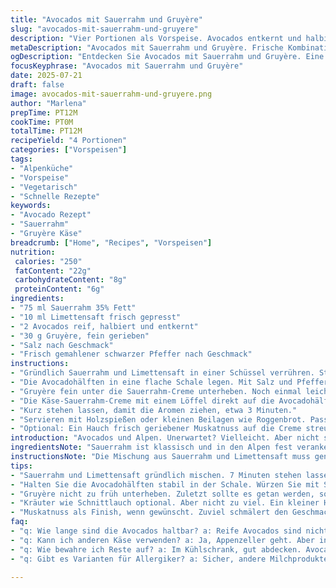 ```yaml
---
title: "Avocados mit Sauerrahm und Gruyère"
slug: "avocados-mit-sauerrahm-und-gruyere"
description: "Vier Portionen als Vorspeise. Avocados entkernt und halbiert. Sauerrahm mit Limettensaft gemischt. Eine Prise Salz und Pfeffer. Gruyère fein gehobelt, unter die Creme gerührt. Typisch alpenländisch, milde Frische, cremige Textur. Passt gut zu kleinen Brotscheiben oder als Beilage zu Fleischspiessen. Zubereitungszeit kurz, kein Kochen nötig. Glutenfrei, nussfrei, vegetarisch. Die Kombination verbindet die weiche Frucht der Avocado mit dem kräftigen Aroma aus dem Emmental. Limettensaft bringt Frische, Sauerrahm die Cremigkeit. Schweizer Traditionsprodukte, eigentlich für Käsefondue, hier als Sud für Avocado überraschend intensiv."
metaDescription: "Avocados mit Sauerrahm und Gruyère. Frische Kombination aus Alpenkäse und reifen Avocados. Ideal als Vorspeise oder zum Grillen."
ogDescription: "Entdecken Sie Avocados mit Sauerrahm und Gruyère. Eine alpine Vorspeise der besonderen Art, schnell zubereitet und köstlich."
focusKeyphrase: "Avocados mit Sauerrahm und Gruyère"
date: 2025-07-21
draft: false
image: avocados-mit-sauerrahm-und-gruyere.png
author: "Marlena"
prepTime: PT12M
cookTime: PT0M
totalTime: PT12M
recipeYield: "4 Portionen"
categories: ["Vorspeisen"]
tags:
- "Alpenküche"
- "Vorspeise"
- "Vegetarisch"
- "Schnelle Rezepte"
keywords:
- "Avocado Rezept"
- "Sauerrahm"
- "Gruyère Käse"
breadcrumb: ["Home", "Recipes", "Vorspeisen"]
nutrition: 
 calories: "250"
 fatContent: "22g"
 carbohydrateContent: "8g"
 proteinContent: "6g"
ingredients:
- "75 ml Sauerrahm 35% Fett"
- "10 ml Limettensaft frisch gepresst"
- "2 Avocados reif, halbiert und entkernt"
- "30 g Gruyère, fein gerieben"
- "Salz nach Geschmack"
- "Frisch gemahlener schwarzer Pfeffer nach Geschmack"
instructions:
- "Gründlich Sauerrahm und Limettensaft in einer Schüssel verrühren. Stehen lassen für 7 Minuten, damit sich Aromen verbinden."
- "Die Avocadohälften in eine flache Schale legen. Mit Salz und Pfeffer würzen, nicht zu sparsam sein."
- "Gruyère fein unter die Sauerrahm-Creme unterheben. Noch einmal leicht umrühren, nicht zu stark, die Textur soll cremig bleiben, nicht flüssig."
- "Die Käse-Sauerrahm-Creme mit einem Löffel direkt auf die Avocadohälften geben. Gleichmäßig verteilen, dass jede Avocado gut bedeckt ist."
- "Kurz stehen lassen, damit die Aromen ziehen, etwa 3 Minuten."
- "Servieren mit Holzspießen oder kleinen Beilagen wie Roggenbrot. Passt gut zu gebratenem Fleisch vom Grill, besonders zu Spiessen."
- "Optional: Ein Hauch frisch geriebener Muskatnuss auf die Creme streuen für alpine Note."
introduction: "Avocados und Alpen. Unerwartet? Vielleicht. Aber nicht selten. Die Creme aus Sauerrahm, die hier eine kleine Drehung macht, baut auf Schweizer Traditionen auf. Sauerrahm, nicht Sahne, für die feine Säure. Dazu Limette, wenig, nicht zu viel. Gruyère statt Frischkäse, gebirgstauglich und kräftig. Keine exotischen Zutaten. Die Alpen sind bekannt für Käse, Butter, und frische Milchprodukte. Dieses Rezept nutzt das. Die Avocados sind mild, cremig. Sauerrahm und Gruyère geben Biss und Kraft. Salt und Pfeffer dazu, sehr nüchtern. Kein Schnickschnack, schnell gemacht. 12 Minuten, inklusive Ruhezeit. Zum Grillen, als leichter Start, zum Teilen. In der alpinen Küche sind solche Kombinationen selten, doch hier zeigt sich überraschende Harmonie. Kein Braten, kein Kochen. Nur Zusammenfügen. Bauerngemütlich, modern zugleich. Die Grenzen verschwimmen zwischen frischer Frucht und festem Käse."
ingredientsNote: "Sauerrahm ist klassisch und in den Alpen fest verankert. Er wirkt säuerlich-frisch, dabei cremig. Die Limette bringt den Frischekick, wichtig für Balance. Original Gruyère vom Schweizer Emmental trägt Aroma und Körper. Alternativ kann Appenzeller verwendet werden, wenn würziger gewünscht. Avocados sollten reif sein, aber nicht zu weich. Die Textur muss stabil bleiben, noch schnittfest. Salz und Pfeffer nach Geschmack, im besten Fall grob gemahlen für mehr Biss. Kleine Mengen Kräuter wie Schnittlauch oder Petersilie sind eine Option, zum Beispiel, wenn der Geschmack etwas grüner soll. Diese Zutaten sind typisch für die Alpenküche, geprägt von regionalen Produkten, handwerklicher Qualität und ehrlicher Frische. Keine Industrieware. Der Twist liegt im Käseeinsatz statt Frischkäse oder Mayonnaise. Die Creme wird so herzhaft, bekömmlich und einfach zugleich."
instructionsNote: "Die Mischung aus Sauerrahm und Limettensaft muss genug Zeit haben, damit Säure und Frische sich verbinden. Fünf bis sieben Minuten genügen, keine Eile. Beim Auflegen der Creme auf die Avocados vorsichtig sein, damit die Form intakt bleibt. Die Avocadohälften in einer stabilen Schale platzieren, damit nichts verrutscht. Der geriebene Gruyère wird zuletzt unter die Creme gehoben, damit er nicht zu viel Flüssigkeit zieht. So bleibt die Masse cremig, nicht flüssig. Ein kleiner Ruhezeitraum nach dem Bestreichen lässt die Aromen durchziehen und verbindet Milch und Frucht besser. Serviert wird pur oder mit Brot, idealerweise Schweizer Roggenbrot oder dünnen Croûtons. Wer Spiessfleisch dazu reicht, kann mit einem Holzspieß in den Avocadohälften servieren. Ein Hauch Muskatnuss rundet ab, doch ist optional. Keine Hitze notwendig, perfekt für warme Tage oder als erfrischender Auftakt zu deftiger Schweizer Hausmannskost."
tips:
- "Sauerrahm und Limettensaft gründlich mischen. 7 Minuten stehen lassen. Aromen müssen sich verbinden. Timing wichtig. Unterschätzen Sie nicht die Abläufe."
- "Halten Sie die Avocadohälften stabil in der Schale. Würzen Sie mit Salz und Pfeffer, nicht zu sparsam. Balance ist entscheidend. Textur bleibt besser."
- "Gruyère nicht zu früh unterheben. Zuletzt sollte es getan werden, sonst wird die Creme flüssig. Am Ende leicht umrühren. Prüfen Sie die Konsistenz."
- "Kräuter wie Schnittlauch optional. Aber nicht zu viel. Ein kleiner Hauch reicht. Höchstens wenig darüber streuen. Wirkung ist mild und frisch."
- "Muskatnuss als Finish, wenn gewünscht. Zuviel schmälert den Geschmack. Besser vorsichtig dosieren. Ein Hauch verfeinert, aber bleibt im Hintergrund."
faq:
- "q: Wie lange sind die Avocados haltbar? a: Reife Avocados sind nicht lange haltbar. Im Kühlschrank 1-2 Tage. Geöffnete besser gleich nutzen. Dunkelheit vermeiden."
- "q: Kann ich anderen Käse verwenden? a: Ja, Appenzeller geht. Aber intensiver. Gruyère hat seine eigenen Vorzüge, besonders in der Küche. Alternativen sind okay."
- "q: Wie bewahre ich Reste auf? a: Im Kühlschrank, gut abdecken. Avocados verfärben sich. Also besser schnell verbrauchen. Sauerrahmcreme frisch halten."
- "q: Gibt es Varianten für Allergiker? a: Sicher, andere Milchprodukte möglich. Joghurt wäre auch ein Weg. Achten Sie auf Zutaten, Besonderheiten in der Küche."

---
```


